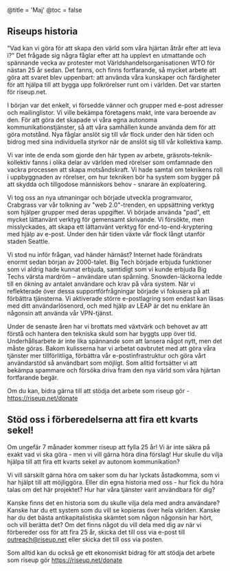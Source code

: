 @title = 'Maj'
@toc = false


Riseups historia
----------------

"Vad kan vi göra för att skapa den värld som våra hjärtan åtrår efter att leva i?" Det frågade sig några fåglar efter att ha upplevt en utmattande och spännande vecka av protester mot Världshandelsorganisationen WTO för nästan 25 år sedan. Det fanns, och finns fortfarande, så mycket arbete att göra att svaret blev uppenbart: att använda våra kunskaper och färdigheter för att hjälpa till att bygga upp folkrörelser runt om i världen. Det var starten för riseup.net.

I början var det enkelt, vi försedde vänner och grupper med e-post adresser och mailinglistor. Vi ville bekämpa företagens makt, inte vara beroende av den. För att göra det skapade vi våra egna autonoma kommunikationstjänster, så att våra samhällen kunde använda dem för att göra motstånd. Nya fåglar anslöt sig till vår flock under den här tiden och bidrog med sina individuella styrkor när de anslöt sig till vår kollektiva kamp.

Vi var inte de enda som gjorde den här typen av arbete, gräsrots-teknik-kollektiv fanns i olika delar av världen med rörelser som omfamnade den vackra processen att skapa motsåndskraft. Vi hade samtal om teknikens roll i uppbyggnaden av rörelser, om hur tekniken bör ha system som bygger på att skydda och tillgodose människors behov - snarare än exploatering.

Vi tog oss an nya utmaningar och började utveckla programvaror, Crabgrass var vår tolkning av "web 2.0"-trenden, en uppsättning verktyg som hjälper grupper med deras uppgifter. Vi började använda "pad", ett mycket lättanvänt verktyg för gemensamt skrivande. Vi försökte, men misslyckades, att skapa ett lättanvänt verktyg för end-to-end-kryptering med hjälp av e-post. Under den här tiden växte vår flock långt utanför staden Seattle.

Vi stod nu inför frågan, vad händer härnäst? Internet hade förändrats enormt sedan början av 2000-talet. Big Tech började erbjuda funktioner som vi aldrig hade kunnat erbjuda, samtidigt som vi kunde erbjuda Big Techs värsta mardröm – användare utan spårning. Snowden-läckorna ledde till en ökning av antalet användare och krav på våra system. När vi reflekterade över dessa supportförfrågningar började vi fokusera på att förbättra  tjänsterna. Vi aktiverade större e-postlagring som endast kan läsas med ditt användarlösenord, och med hjälp av LEAP är det nu enklare än någonsin att använda vår VPN-tjänst.

Under de senaste åren har vi brottats med växtvärk och behovet av att förstå och hantera den tekniska skuld som har byggts upp över tid. Underhållsarbete är inte lika spännande som att lansera något nytt, men det måste göras. Bakom kulisserna har vi arbetat oavbrutet med att göra våra tjänster mer tillförlitliga, förbättra vår e-postinfrastruktur och göra vårt användarstöd så användbart som möjligt. Som alltid fortsätter vi att bekämpa spammare och försöka driva fram den nya värld som våra hjärtan fortfarande begär. 

Om du kan, bidra gärna till att stödja det arbete som riseup gör - https://riseup.net/donate


Stöd oss i förberedelserna att fira ett kvarts sekel!
--------------------------------------------
Om ungefär 7 månader kommer riseup att fylla 25 år! Vi är inte säkra på exakt vad vi ska göra - men vi vill gärna höra dina förslag! Hur skulle du vilja hjälpa till att fira ett kvarts sekel av autonom kommunikation?
 
Vi vill särskilt gärna höra om saker som du har lyckats åstadkomma, som vi har hjälpt till att möjliggöra. Eller din egna historia med oss - hur fick du höra talas om det här projektet? Hur har våra tjänster varit användbara för dig?
 
Kanske finns det en historia som du skulle vilja dela med andra användare? Kanske har du ett system som du vill se kopieras över hela världen. Kanske har du det bästa antikapitalistiska skämtet som någon någonsin har hört, och vill berätta det? Om det finns något du vill dela med dig av när vi förbereder oss för att fira 25 år, skicka det till oss via e-post till outreach@riseup.net eller skicka det till oss via posten.
 
Som alltid kan du också ge ett ekonomiskt bidrag för att stödja det arbete som riseup gör https://riseup.net/donate